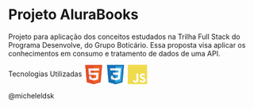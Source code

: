 # Projeto AluraBooks

Projeto para aplicação dos conceitos estudados na Trilha Full Stack do Programa Desenvolve, do Grupo Boticário.
Essa proposta visa aplicar os conhecimentos em consumo e tratamento de dados de uma API.

Tecnologias Utilizadas
<img align="center" alt="" height="40em" width="40em" src="https://raw.githubusercontent.com/devicons/devicon/master/icons/html5/html5-original.svg">
<img align="center" alt="" height="40em" width="40em" src="https://raw.githubusercontent.com/devicons/devicon/master/icons/css3/css3-original.svg">
<img align="center" alt="" height="40em" width="40em" src="https://raw.githubusercontent.com/devicons/devicon/master/icons/javascript/javascript-plain.svg">

@micheleldsk

